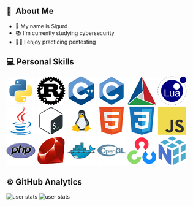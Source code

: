 <h2>👤&nbsp; About Me</h2>
<ul>
  <li>👋 My name is Sigurd</li>  
  <li>📚 I'm currently studying cybersecurity</li>
  <li>👨‍💻 I enjoy practicing pentesting</li>
</ul>

<h2>💻&nbsp;Personal Skills</h2>
<div>
  <img src="assets/python.svg" style="height:75px"/>
  <img src="assets/rust.svg" style="height:75px">
  <img src="assets/cplusplus.svg" style="height:75px"/>
  <img src="assets/c.svg" style="height:75px"/>
  <img src="assets/cmake.svg" style="height:75px">
  <img src="assets/lua.svg" style="height:75px"/>
  <img src="assets/java.svg" style="height:75px"/>
  <img src="assets/bash.svg" style="height:75px"/>
  <img src="assets/linux.png" style="height:75px">
  <img src="assets/html5.svg" style="height:75px">
  <img src="assets/css3.svg" style="height:75px">
  <img src="assets/javascript.svg" style="height:75px">
  <img src="assets/php.svg" style="height:75px">
  <img src="assets/ruby.svg" style="height:75px">
  <img src="assets/docker.svg" style="height:75px">
  <img src="assets/opengl.svg" style="height:75px">
  <img src="assets/opencv.svg" style="height:75px">
  <img src="assets/numpy.svg" style="height:75px">
</div>

<h2>⚙️&nbsp;GitHub Analytics</h2>
<div>
  <picture>
    <source media="(prefers-color-scheme: dark)" srcset="https://github-readme-stats.vercel.app/api?username=sigurdptr&show_icons=true&theme=github_dark_dimmed">
    <source media="(prefers-color-scheme: light)" srcset="https://github-readme-stats.vercel.app/api?username=sigurdptr&show_icons=true">
    <img alt="user stats" src="" height="145px">
  </picture>
  <picture>
    <source media="(prefers-color-scheme: dark)" srcset="https://github-readme-stats.vercel.app/api/top-langs/?username=sigurdptr&layout=compact&theme=github_dark_dimmed">
    <source media="(prefers-color-scheme: light)" srcset="https://github-readme-stats.vercel.app/api/top-langs/?username=sigurdptr&layout=compact">
    <img alt="user stats" src="" height="145px">
  </picture>
</div>

